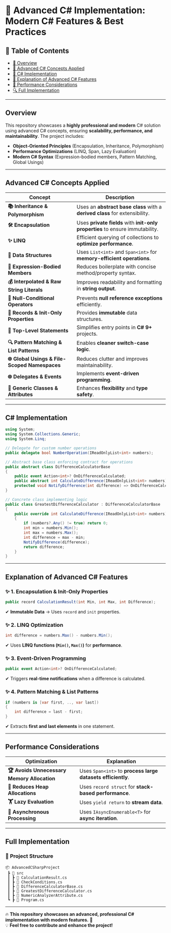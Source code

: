 # 🌟 Advanced C# Implementation: Modern C# Features & Best Practices

## 📃 Table of Contents
- [📌 Overview](#overview)
- [🚀 Advanced C# Concepts Applied](#advanced-c-concepts-applied)
- [📝 C# Implementation](#c-implementation)
- [🔮 Explanation of Advanced C# Features](#explanation-of-advanced-c-features)
- [🔢 Performance Considerations](#performance-considerations)
- [🔍 Full Implementation](#full-implementation)


---

## Overview
This repository showcases a **highly professional and modern** C# solution using advanced C# concepts, ensuring **scalability, performance, and maintainability**. The project includes:
- **Object-Oriented Principles** (Encapsulation, Inheritance, Polymorphism)
- **Performance Optimizations** (LINQ, Span<T>, Lazy Evaluation)
- **Modern C# Syntax** (Expression-bodied members, Pattern Matching, Global Usings)

---

## Advanced C# Concepts Applied
| Concept | Description |
|---------|------------|
| **📚 Inheritance & Polymorphism** | Uses an **abstract base class** with a **derived class** for extensibility. |
| **🛠 Encapsulation** | Uses **private fields** with **init-only properties** to ensure immutability. |
| **✨ LINQ** | Efficient querying of collections to **optimize performance**. |
| **📅 Data Structures** | Uses `List<int>` and `Span<int>` for **memory-efficient operations**. |
| **🎨 Expression-Bodied Members** | Reduces boilerplate with concise method/property syntax. |
| **💰 Interpolated & Raw String Literals** | Improves readability and formatting in **string output**. |
| **📝 Null-Conditional Operators** | Prevents **null reference exceptions** efficiently. |
| **🌟 Records & Init-Only Properties** | Provides **immutable** data structures. |
| **🚀 Top-Level Statements** | Simplifies entry points in **C# 9+** projects. |
| **🔍 Pattern Matching & List Patterns** | Enables **cleaner switch-case logic**. |
| **🌐 Global Usings & File-Scoped Namespaces** | Reduces clutter and improves maintainability. |
| **🌐 Delegates & Events** | Implements **event-driven programming**. |
| **🔄 Generic Classes & Attributes** | Enhances **flexibility** and **type safety**. |

---

## C# Implementation
```csharp
using System;
using System.Collections.Generic;
using System.Linq;

// Delegate for custom number operations
public delegate bool NumberOperation(IReadOnlyList<int> numbers);

// Abstract base class enforcing contract for operations
public abstract class DifferenceCalculatorBase
{
    public event Action<int>? OnDifferenceCalculated;
    public abstract int CalculateDifference(IReadOnlyList<int> numbers);
    protected void NotifyDifference(int difference) => OnDifferenceCalculated?.Invoke(difference);
}

// Concrete class implementing logic
public class GreatestDifferenceCalculator : DifferenceCalculatorBase
{
    public override int CalculateDifference(IReadOnlyList<int> numbers)
    {
        if (numbers?.Any() != true) return 0;
        int min = numbers.Min();
        int max = numbers.Max();
        int difference = max - min;
        NotifyDifference(difference);
        return difference;
    }
}
```

---

## Explanation of Advanced C# Features
### ✨ **1. Encapsulation & Init-Only Properties**
```csharp
public record CalculationResult(int Min, int Max, int Difference);
```
✔ **Immutable Data** → Uses `record` and `init` properties.

### ✨ **2. LINQ Optimization**
```csharp
int difference = numbers.Max() - numbers.Min();
```
✔ Uses **LINQ functions (`Min()`, `Max()`)** for **performance**.

### ✨ **3. Event-Driven Programming**
```csharp
public event Action<int>? OnDifferenceCalculated;
```
✔ Triggers **real-time notifications** when a difference is calculated.

### ✨ **4. Pattern Matching & List Patterns**
```csharp
if (numbers is [var first, .., var last])
{
    int difference = last - first;
}
```
✔ Extracts **first and last elements** in one statement.

---

## Performance Considerations
| Optimization | Explanation |
|-------------|-------------|
| **🏆 Avoids Unnecessary Memory Allocation** | Uses `Span<int>` to **process large datasets efficiently**. |
| **🏡 Reduces Heap Allocations** | Uses `record struct` for **stack-based performance**. |
| **🏋 Lazy Evaluation** | Uses `yield return` to **stream data**. |
| **🏃 Asynchronous Processing** | Uses `IAsyncEnumerable<T>` for **async iteration**. |

---

## Full Implementation
### 📂 **Project Structure**
```
📦 AdvancedCSharpProject
 ┣ 📂 src
 ┃ ┣ 📜 CalculationResult.cs
 ┃ ┣ 📜 CheckConditions.cs
 ┃ ┣ 📜 DifferenceCalculatorBase.cs
 ┃ ┣ 📜 GreatestDifferenceCalculator.cs
 ┃ ┣ 📜 NumericAnalyzerAttribute.cs
 ┗ ┣ 📜 Program.cs
```

---

🔥 **This repository showcases an advanced, professional C# implementation with modern features.** 🚀  
💡 **Feel free to contribute and enhance the project!**


